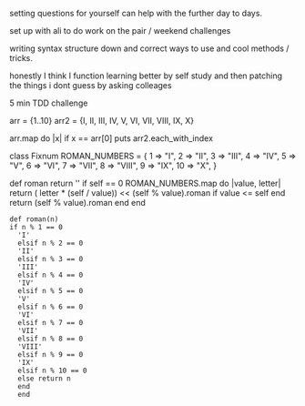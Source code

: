 setting questions for yourself can help with the further day to days.

set up with ali to do work on the pair / weekend challenges

writing syntax structure down and correct ways to use and cool methods / tricks.

honestly I think I function learning better by self study and then patching the things i dont guess by asking colleages

5 min TDD challenge

arr = {1..10}
arr2 = {I, II, III, IV, V, VI, VII, VIII, IX, X}

arr.map do |x| if x == arr[0]
puts arr2.each_with_index

class Fixnum
ROMAN_NUMBERS = {
  1 => "I",
  2 => "II",
  3 => "III",
  4 => "IV",
  5 => "V",
  6 => "VI",
  7 => "VII",
  8 => "VIII",
  9 => "IX",
  10 => "X",
}

def roman
  return '' if self == 0
  ROMAN_NUMBERS.map do |value, letter|
  return ( letter * (self / value)) << (self % value).roman if value <= self
  end
  return (self % value).roman
  end
  end

````
def roman(n)
if n % 1 == 0
  'I'
  elsif n % 2 == 0
  'II'
  elsif n % 3 == 0
  'III'
  elsif n % 4 == 0
  'IV'
  elsif n % 5 == 0
  'V'
  elsif n % 6 == 0
  'VI'
  elsif n % 7 == 0
  'VII'
  elsif n % 8 == 0
  'VIII'
  elsif n % 9 == 0
  'IX'
  elsif n % 10 == 0
  else return n
  end
  end
````
